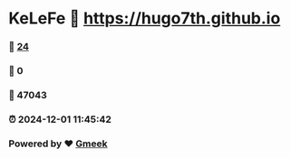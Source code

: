 # KeLeFe :link: https://hugo7th.github.io 
### :page_facing_up: [24](https://hugo7th.github.io/tag.html) 
### :speech_balloon: 0 
### :hibiscus: 47043 
### :alarm_clock: 2024-12-01 11:45:42 
### Powered by :heart: [Gmeek](https://github.com/Meekdai/Gmeek)
